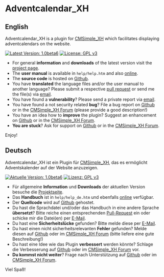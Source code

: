 ﻿Adventcalendar_XH
=================

English
-------

Adventcalendar_XH is a plugin for [CMSimple_XH](http://www.cmsimple-xh.org/) which facilitates displaying adventcalendars on the website.

[![Latest Version: 1.0beta6](https://img.shields.io/badge/Latest%20Version-1.0beta6-red.svg)](https://github.com/cmb69/adventcalendar_xh/releases/tag/1,0beta6)
[![License: GPL v3](https://img.shields.io/badge/License-GPL%20v3-blue.svg)](http://www.gnu.org/licenses/gpl-3.0)

* For general **information** and **downloads** of the latest version visit the [project page](http://3-magi.net/?CMSimple_XH/Adventcalendar_XH).
* The **user manual** is available in `help/help.htm` and also [online](http://3-magi.net/demo/presentation/plugins/adventcalendar/help/help.htm).
* The **source code** is hosted on [Github](https://github.com/cmb69/adventcalendar_xh).
* You have **translated** the language files and/or the user manual to another language?  Please submit a respective [pull request](https://github.com/cmb69/adventcalendar_xh/compare) or send me the file(s) via [email](mailto:cmbecker69@gmx.de).
* You have found a **vulnerability**?  Please send a private report via [email](mailto:cmbecker69@gmx.de).
* You have found a not security related **bug**?  File a bug report on [Github](https://github.com/cmb69/adventcalendar_xh/issues/new?labels=bug) or in the [CMSimple_XH Forum](https://cmsimpleforum.com/) (please provide a good description!)
* You have an idea how to **improve** the plugin?  Suggest an enhancement on [Github](https://github.com/cmb69/adventcalendar_xh/issues/new?labels=enhancement) or in the [CMSimple_XH Forum](https://cmsimpleforum.com/).
* **You are stuck**?  Ask for support on [Github](https://github.com/cmb69/adventcalendar_xh/issues/new?labels=question) or in the [CMSimple_XH Forum](https://cmsimpleforum.com/).

Enjoy!

Deutsch
-------

Adventcalendar_XH ist ein Plugin für [CMSimple_XH](http://www.cmsimple-xh.org/de/), das es ermöglicht Adventskalender auf der Website anzuzeigen.

[![Aktuelle Version: 1.0beta6](https://img.shields.io/badge/Aktuelle%20Version-1.0beta6-red.svg)](https://github.com/cmb69/adventcalendar_xh/releases/tag/1.0beta6)
[![Lizenz: GPL v3](https://img.shields.io/badge/Lizenz-GPL%20v3-blue.svg)](http://www.gnu.org/licenses/gpl-3.0)

* Für allgemeine **Information** und **Downloads** der aktuellen Version besuche die [Projektseite](http://3-magi.net/de/?CMSimple_XH/Adventcalendar_XH).
* Das **Handbuch** ist in `help/help_de.htm` und ebenfalls [online](http://3-magi.net/demo/presentation/plugins/adventcalendar/help/help_de.htm) verfügbar.
* Der **Quellcode** wird auf [Github](https://github.com/cmb69/adventcalendar_xh) gehostet.
* Du hast die Sprachdatei und/oder das Handbuch in eine andere Sprache **übersetzt**? Bitte reiche einen entsprechenden [Pull-Request](https://github.com/cmb69/adventcalendar_xh/compare) ein oder schicke mir die Datei(en) per [E-Mail](mailto:cmbecker69@gmx.de).
* Du hast eine **Sicherheitslücke** gefunden? Bitte melde diese per [E-Mail](mailto:cmbecker69@gmx.de).
* Du hast einen nicht sicherheitsrelevanten **Fehler** gefunden? Melde diesen auf [Github](https://github.com/cmb69/adventcalendar_xh/issues/new?labels=bug) oder im [CMSimple_XH Forum](https://cmsimpleforum.com/) (bitte liefere eine gute Beschreibung!)
* Du hast eine Idee wie das Plugin **verbessert** werden könnte? Schlage die Verbesserung auf [Github](https://github.com/cmb69/adventcalendar_xh/issues/new?labels=enhancement) oder im [CMSimple_XH Forum](https://cmsimpleforum.com/) vor.
* **Du kommst nicht weiter**?  Frage nach Unterstützung auf [Github](https://github.com/cmb69/adventcalendar_xh/issues/new?labels=question) oder im [CMSimple_XH Forum](https://cmsimpleforum.com/).

Viel Spaß!
